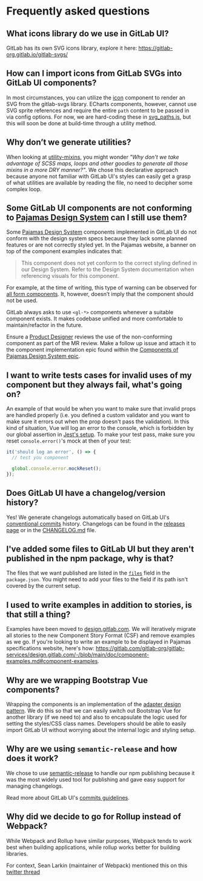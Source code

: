 # Frequently asked questions

## What icons library do we use in GitLab UI?

GitLab has its own SVG icons library, explore it here: <https://gitlab-org.gitlab.io/gitlab-svgs/>

## How can I import icons from GitLab SVGs into GitLab UI components?

In most circumstances, you can utilize the [icon](https://gitlab-org.gitlab.io/gitlab-ui/?path=/story/base-icon--default)
component to render an SVG from the gitlab-svgs library. ECharts components, however,
cannot use SVG sprite references and require the entire `path` content to be
passed in via config options. For now, we are hard-coding these in [svg_paths.js](src/utils/svgs/svg_paths.js),
but this will soon be done at build-time through a utility method.

## Why don’t we generate utilities?

When looking at [utility-mixins](src/scss/utility-mixins/index.scss), you might
wonder _"Why don't we take advantage of SCSS maps, loops and other goodies to
generate all those mixins in a more DRY manner?"_. We chose this declarative
approach because anyone not familiar with GitLab UI's styles can easily get a
grasp of what utilities are available by reading the file, no need to decipher
some complex loop.

## Some GitLab UI components are not conforming to [Pajamas Design System](https://design.gitlab.com/) can I still use them?

Some [Pajamas Design System](https://design.gitlab.com/) components implemented
in GitLab UI do not conform with the design system specs because they lack some
planned features or are not correctly styled yet. In the Pajamas website, a banner
on top of the component examples indicates that:

> This component does not yet conform to the correct styling defined in our Design
System. Refer to the Design System documentation when referencing visuals for this
component.

For example, at the time of writing, this type of warning can be observed for
[all form components](https://design.gitlab.com/components/forms). It, however,
doesn’t imply that the component should not be used.

GitLab always asks to use `<gl-*>` components whenever a suitable component exists.
It makes codebase unified and more comfortable to maintain/refactor in the future.

Ensure a [Product Designer](https://about.gitlab.com/company/team/?department=ux-department)
reviews the use of the non-conforming component as part of the MR review. Make a
follow up issue and attach it to the component implementation epic found within
the [Components of Pajamas Design System epic](https://gitlab.com/groups/gitlab-org/-/epics/973).

## I want to write tests cases for invalid uses of my component but they always fail, what's going on?

An example of that would be when you want to make sure that invalid props are handled properly
(i.e. you defined a custom validator and you want to make sure it errors out when the prop
doesn't pass the validation). In this kind of situation, Vue will log an error to the console,
which is forbidden by our global assertion in [Jest's setup](tests/jest_setup.js). To make your
test pass, make sure you reset `console.error()`'s mock at then of your test:

```js
it('should log an error', () => {
  // test you component

  global.console.error.mockReset();
});
```

## Does GitLab UI have a changelog/version history?

Yes! We generate changelogs automatically based on GitLab UI's
[conventional commits](https://www.conventionalcommits.org/) history.
Changelogs can be found in the [releases page](https://gitlab.com/gitlab-org/gitlab-ui/-/releases)
or in the [CHANGELOG.md](./CHANGELOG.md) file.

## I've added some files to GitLab UI but they aren't published in the npm package, why is that?

The files that we want published are listed in the [`files`](https://docs.npmjs.com/files/package.json#files)
field in the `package.json`. You might need to add your files to the field if its path isn't covered
by the current setup.

## I used to write examples in addition to stories, is that still a thing?

Examples have been moved to [design.gitlab.com](https://gitlab.com/gitlab-org/gitlab-services/design.gitlab.com).
We will iteratively migrate all stories to the new Component Story Format (CSF) and remove examples
as we go. If you're looking to write an example to be displayed in Pajamas specifications website,
here's how:
<https://gitlab.com/gitlab-org/gitlab-services/design.gitlab.com/-/blob/main/doc/component-examples.md#component-examples>.

## Why are we wrapping Bootstrap Vue components?

Wrapping the components is an implementation of the [adapter design pattern](https://en.wikipedia.org/wiki/Adapter_pattern).
We do this so that we can easily switch out Bootstrap Vue for another library (if we need to) and
also to encapsulate the logic used for setting the styles/CSS class names. Developers should be able
to easily import GitLab UI without worrying about the internal logic and styling setup.

## Why are we using `semantic-release` and how does it work?

We chose to use [semantic-release](https://github.com/semantic-release/semantic-release) to handle
our npm publishing because it was the most widely used tool for publishing and gave easy support for
managing changelogs.

Read more about GitLab UI's [commits guidelines](./doc/contributing/commits.md).

## Why did we decide to go for Rollup instead of Webpack?

While Webpack and Rollup have similar purposes, Webpack tends to work best when building applications,
while rollup works better for building libraries.

For context, Sean Larkin (maintainer of Webpack) mentioned this on this [twitter thread](https://twitter.com/TheLarkInn/status/849792234002063360)
